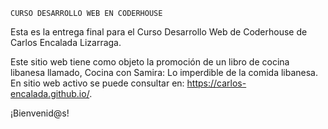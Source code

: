     CURSO DESARROLLO WEB EN CODERHOUSE 

Esta es la entrega final para el Curso Desarrollo Web de Coderhouse de Carlos Encalada Lizarraga. 

Este sitio web tiene como objeto la promoción de un libro de cocina libanesa llamado, Cocina con Samira: Lo imperdible de la comida libanesa.
En sitio web activo se puede consultar en: https://carlos-encalada.github.io/.

¡Bienvenid@s!


